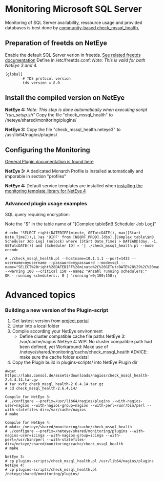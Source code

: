 # Monitoring Microsoft SQL Server

Monitoring of SQL Server availability, ressource usage and provided databases is best done by [community-based check_mssql_health.](https://labs.consol.de/nagios/check_mssql_health/)

## Preparation of freetds on NetEye

Enable the default SQL Server verion in freetds. [See related freetds documentation](http://www.freetds.org/userguide/freetdsconf.htm)
Define in /etc/freetds.conf: *Note: This is valid for both NetEye 3 and 4.*
```
[global]
        # TDS protocol version
        tds version = 8.0
```

## Install the compiled version on NetEye

**NetEye 4:**
*Note: This step is done automatically when executing script "run_setup.sh"*
Copy the file "check_mssql_health" to /neteye/shared/monitoring/plugins/

**NetEye 3:**
Copy the file "check_mssql_health.neteye3" to /usr/lib64/nagios/plugins/


## Configuring the Monitoring

[General Plugin documentation is found here](https://labs.consol.de/nagios/check_mssql_health/)

**NetEye 3:** A dedicated Monarch Profile is installed automatically and imporable in section "profiles"

**NetEye 4:** Default service templates are installed when [installing the monitoring template library for NetEye 4](../../../../doc/monitoring_templates.md)

### Advanced plugin usage examples

SQL query requiring encryption:

Note the "$" in the table name of "[Complex table$nB Scheduler Job Log]"

```
# echo "SELECT right(DATEDIFF(minute, GETutcDATE(), max([Start Date_Time])),1 )as 'DIFF' from [NB8RT_PROD].[dbo].[Complex table\$nB Scheduler Job Log] (nolock) where [Start Date_Time] > DATEADD(day, -1, GETutcDATE()) and [Scheduler ID] = '| ./check_mssql_health.pl --mode encode

# ./check_mssql_health.pl --hostname=10.1.1.1 --port=1433 --username=myusername --password=mypassword --mode=sql --name="SELECT%20right%28DATEDIFF%28minute%2C%20GETutcDATE%28%29%2C%20max%28%5BStart%20Date%5FTime%5D%29%29%2C1%20%29as%20%27DIFF%27%20from%20%5BNB8RT%5FPROD%5D%2E%5Bdbo%5D%2E%5BComplex%20table%24nB%20Scheduler%20Job%20Log%5D%20%28nolock%29%20where%20%5BStart%20Date%5FTime%5D%20%3E%20DATEADD%28day%2C%20%2D1%2C%20GETutcDATE%28%29%29%20and%20%5BScheduler%20ID%5D%20%3D%20%27SCHED01%27group%20by%20%20%5BScheduler%20ID%5D%20having%20%20GETutcDATE%28%29%20%3E%20max%28%5BStart%20Date%5FTime%5D%29" --warning 100 --critical 150 --name2 "Anzahl running schedulers:"
OK - running schedulers:: 0 | 'running'=0;100;150;;
```

# Advanced topics

### Building a new version of the Plugin-script

1. Get lastest version from [project portal](https://labs.consol.de/nagios/check_mssql_health/#download)
2. Untar into a local folder
3. Compile according your NetEye environment
   - Define cluster compatible cache file paths
     NetEye 3: /var/cache/nagios
     NetEye 4: WIP: No cluster compatible path had been defined, yet
     Workaround: Make use of /neteye/shared/monitoring/cache/check_mssql_health
     ADVICE: make sure the cache folder exists!
4. Copy the Plugin build in plugins-scripts/ into NetEye Plugin dir

```
#wget https://labs.consol.de/assets/downloads/nagios/check_mssql_health-2.6.4.14.tar.gz
# tar xvfz check_mssql_health-2.6.4.14.tar.gz
# cd check_mssql_health-2.6.4.14/

Compile for NetEye 3:
# ./configure --prefix=/usr/lib64/nagios/plugins --with-nagios-user=nagios --with-nagios-group=nagios --with-perl=/usr/bin/perl --with-statefiles-dir=/var/cache/nagios
# make

Compile for NetEye 4:
# mkdir /neteye/shared/monitoring/cache/check_mssql_health
# ./configure --prefix=/neteye/shared/monitoring/plugins --with-nagios-user=icinga --with-nagios-group=icinga --with-perl=/usr/bin/perl --with-statefiles-dir=/neteye/shared/monitoring/cache/check_mssql_health
# make

NetEye 3:
# cp plugins-scripts/check_mssql_health.pl /usr/lib64/nagios/plugins
NetEye 4:
# cp plugins-scripts/check_mssql_health.pl /neteye/shared/monitoring/plugins/
```

